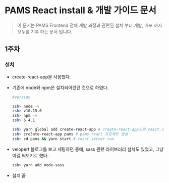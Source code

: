 # PAMS React install & 개발 가이드 문서

> 이 문서는 PAMS Frontend 전체 개발 과정과 관련된 설치 부터 개발, 배포 까지 모두를 기록 하는 문서 입니다.



## 1주차

### 설치

* create-react-app을 사용했다.

* 기존에 node와 npm은 설치되어있던 것으로 하였다.

  ```bash
  #version
  
  zsh> node -v
  zsh> v10.15.0
  zsh> npm -v
  zsh> 6.4.1
  ```

  ```bash
  zsh> yarn global add create-react-app # create-react-app으로 react 프로젝트 세팅
  zsh> cre3ate-react-app pams # pams react 프로젝트 생성
  zsh> cd pams && yarn start # react server run
  ```

* velopert 블로그를 보고 세팅하던 중에, sass 관련 라이브러리 설치도 있었고, 그냥 이걸 써보기로 했다..

  ```bash
  zsh> yarn add node-sass
  ```

* 설치 끝